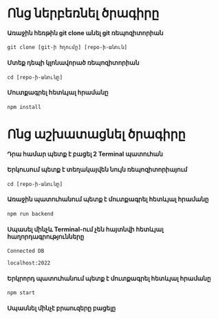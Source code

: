 # Ոնց ներբեռնել ծրագիրը

#### Առաջին հեռթին git clone անել git ռեպոզիտորիան

`git clone [git-ի հղումը] [repo-ի-անուն]`

#### Մտեք դեպի կլոնավորած ռեպոզիտորիան

`cd [repo-ի-անունը]`

#### Մուտքագրել հետևյալ հրամանը

`npm install`

# Ոնց աշխատացնել ծրագիրը

#### Դրա համար պետք է բացել 2 Terminal պատուհան


#### Երկուսում պետք է տեղակայվեն նույն ռեպոզիտորիայում

`cd [repo-ի-անունը]`

#### Առաջին պատուհանում պետք է մուտքագրել հետևյալ հրամանը

`npm run backend`

#### Սպասել մինչև Terminal-ում չեն հայտնվի հետևյալ հաղորդագրությունները

`Connected DB`

`localhost:2022`

#### Երկրորդ պատուհանում պետք է մուտքագրել հետևյալ հրամանը

`npm start`

#### Սպասնել մինչէ բրաուզերը բացելը
